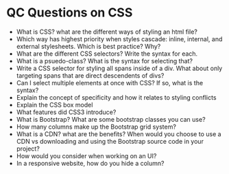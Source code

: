 # QC Questions on CSS

- What is CSS? what are the different ways of styling an html file? 
 - Which way has highest priority when styles cascade: inline, internal, and external stylesheets. Which is best practice? Why? 
 - What are the different CSS selectors? Write the syntax for each. 
 - What is a psuedo-class? What is the syntax for selecting that? 
 - Write a CSS selector for styling all spans inside of a div. What about only targeting spans that are direct descendents of divs? 
 - Can I select multiple elements at once with CSS? If so, what is the syntax? 
 - Explain the concept of specificity and how it relates to styling conflicts 
 - Explain the CSS box model 
 - What features did CSS3 introduce? 
 - What is Bootstrap? What are some bootstrap classes you can use? 
 - How many columns make up the Bootstrap grid system? 
 - What is a CDN? what are the benefits? When would you choose to use a CDN vs downloading and using the Bootstrap source code in your project? 
 - How would you consider when working on an UI? 
 - In a responsive website, how do you hide a column? 
